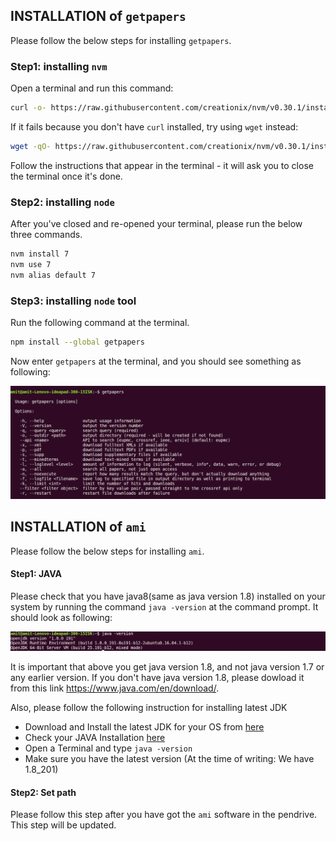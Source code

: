 
## INSTALLATION of `getpapers`

Please follow the below steps for installing `getpapers`.

### Step1: installing `nvm`

Open a terminal and run this command:

```bash
curl -o- https://raw.githubusercontent.com/creationix/nvm/v0.30.1/install.sh | bash
```

If it fails because you don't have `curl` installed, try using `wget` instead:

```bash
wget -qO- https://raw.githubusercontent.com/creationix/nvm/v0.30.1/install.sh | bash
```

Follow the instructions that appear in the terminal - it will ask you to close the terminal once it's done.

### Step2: installing `node`

After you've closed and re-opened your terminal, please run the below three commands.

```bash
nvm install 7
nvm use 7
nvm alias default 7
```

### Step3: installing `node` tool

Run the following command at the terminal.
```bash
npm install --global getpapers
```

Now enter `getpapers` at the terminal, and you should see something as following:

![getpapers](getpapers_linux_screenshoot.png)



## INSTALLATION of `ami`

Please follow the below steps for installing `ami`.

#### Step1: JAVA

Please check that you have java8(same as java version 1.8) installed on your system by running the command `java -version` at the command prompt. It should look as following:

![java8](java8_linux.png)

It is important that above you get java version 1.8, and not java version 1.7 or any earlier version. 
If you don't have java version 1.8, please dowload it from this link https://www.java.com/en/download/.

Also, please follow the following instruction for installing latest JDK
- Download and Install the latest JDK for your OS from <a href=https://www.oracle.com/technetwork/java/javase/downloads/jdk8-downloads-2133151.html>here</a>	
- Check your JAVA Installation <a href=https://www.java.com/en/download/help/version_manual.xml>here</a>	
- Open a Terminal and type <code>java -version</code>	
- Make sure you have the latest version (At the time of writing: We have 1.8_201)

#### Step2: Set path

Please follow this step after you have got the `ami` software in the pendrive. This step will be updated.

